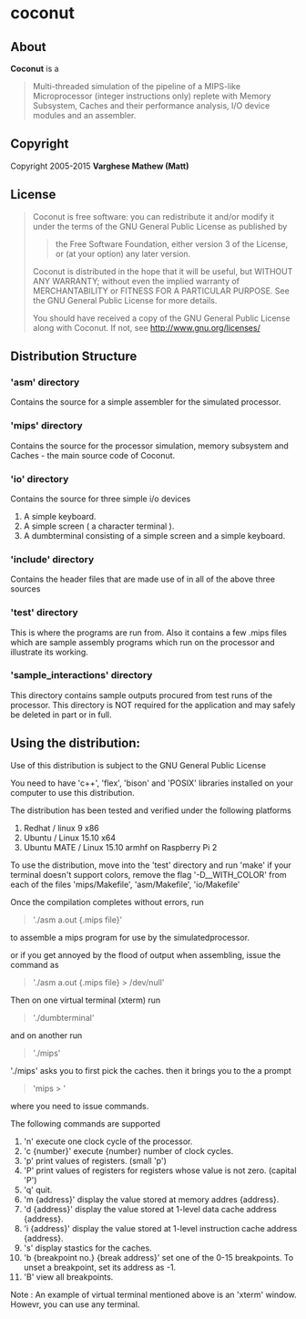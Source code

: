 # coconut

## About

**Coconut** is a
> Multi-threaded simulation of the pipeline of a MIPS-like
> Microprocessor (integer instructions only) replete with 
> Memory Subsystem, Caches and their performance analysis,
> I/O device modules and an assembler.

## Copyright

Copyright 2005-2015 **Varghese Mathew (Matt)**

## License

> Coconut is free software: you can redistribute it and/or modify
> it under the terms of the GNU General Public License as published by
> > the Free Software Foundation, either version 3 of the License, or
> (at your option) any later version.
> 
> Coconut is distributed in the hope that it will be useful,
> but WITHOUT ANY WARRANTY; without even the implied warranty of
> MERCHANTABILITY or FITNESS FOR A PARTICULAR PURPOSE.  See the
> GNU General Public License for more details.
> 
> You should have received a copy of the GNU General Public License
> along with Coconut.  If not, see http://www.gnu.org/licenses/

## Distribution Structure
### 'asm' directory
Contains the source for a simple assembler for the simulated processor.

### 'mips' directory
Contains the source for the processor simulation, memory subsystem and Caches - the main source code of Coconut.

### 'io' directory
Contains the source for three simple i/o devices
1. A simple keyboard.
2. A simple screen ( a character terminal ).
3. A dumbterminal consisting of a simple screen and a simple keyboard.

### 'include' directory
Contains the header files that are made use of in all of the above three sources

### 'test' directory
This is where the programs are run from.  Also it contains a few .mips files which are sample assembly programs which run on the processor and illustrate its working.

### 'sample_interactions' directory
This directory contains sample outputs procured from test runs of the processor.  This directory is NOT required for the application and may safely be deleted in part or in full.

## Using the distribution:
Use of this distribution is subject to the GNU General Public License

You need to have 'c++', 'flex', 'bison' and 'POSIX' libraries installed on your computer to use this distribution.

The distribution has been tested and verified under the following platforms
1. Redhat / linux 9 x86
2. Ubuntu / Linux 15.10 x64
3. Ubuntu MATE / Linux 15.10 armhf on Raspberry Pi 2

To use the distribution, move into the 'test' directory and run 'make' if your terminal doesn't support colors, remove the flag '-D__WITH_COLOR' from each of the files 'mips/Makefile', 'asm/Makefile', 'io/Makefile'

Once the compilation completes without errors, run 
> './asm a.out {.mips file}' 

to assemble a mips program for use by the simulatedprocessor.

or if you get annoyed by the flood of output when assembling, issue the command as
> './asm a.out {.mips file} > /dev/null'

Then on one virtual terminal (xterm) run 
> './dumbterminal' 

and on another run 
> './mips'

'./mips' asks you to first pick the caches. then it brings you to the a prompt 
> 'mips > '

where you need to issue commands.

The following commands are supported
1. 'n' execute one clock cycle of the processor.
2. 'c {number}' execute {number} number of clock cycles.
3. 'p' print values of registers. (small 'p')
4. 'P' print values of registers for registers whose value is not zero. (capital 'P')
5. 'q' quit.
6. 'm {address}' display the value stored at memory addres {address}.
7. 'd {address}' display the value stored at 1-level data cache address {address}.
8. 'i {address}' display the value stored at 1-level instruction cache address {address}.
9. 's' display stastics for the caches.
10. 'b {breakpoint no.} {break address}' set one of the 0-15 breakpoints. To unset a breakpoint, set its address as -1.
11. 'B' view all breakpoints.

Note : An example of virtual terminal mentioned above is an 'xterm' window. Howevr, you can use any terminal.